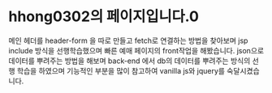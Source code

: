 # hhong0302의 페이지입니다.0
메인 헤더를 header-form 을 따로 만들고 fetch로 연결하는 방법을 찾아보며 jsp include 방식을 선행학습했으며
빠른 예매 페이지의 front작업을 해봤습니다.
json으로 데이터를 뿌려주는 방법을 해보며 back-end 에서 db의 데이터를 뿌려주는 방식의 선행 학습을 하였으며
기능적인 부분을 많이 참고하여 vanilla js와 jquery를 숙달시켰습니다.
